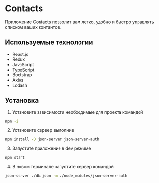 # Contacts

Приложение Contacts позволит вам легко, удобно и быстро управлять списком ваших контантов.

## Используемые технологии

- React.js
- Redux
- JavaScript
- TypeScript
- Bootstrap
- Axios
- Lodash

## Установка

1. Установите зависимости необходимые для проекта командой
```bash
npm -i
```
2. Установите сервер выполнив
```bash
npm install -D json-server json-server-auth
```
3. Запустите приложение в dev режиме
```bash
npm start
```
4. В новом терминале запустите сервер командой
```bash
json-server ./db.json -m ./node_modules/json-server-auth
```
